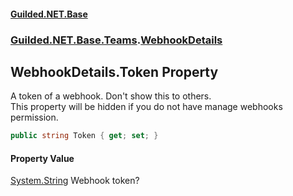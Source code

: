
#### [Guilded.NET.Base](index 'index')
### [Guilded.NET.Base.Teams](index#Guilded_NET_Base_Teams 'Guilded.NET.Base.Teams').[WebhookDetails](WebhookDetails 'Guilded.NET.Base.Teams.WebhookDetails')
## WebhookDetails.Token Property
A token of a webhook. Don't show this to others.<br /> This property will be hidden if you do not have manage webhooks permission.  
```csharp
public string Token { get; set; }
```

#### Property Value
[System.String](https://docs.microsoft.com/en-us/dotnet/api/System.String 'System.String')
Webhook token?
